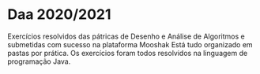# Daa 2020/2021
Exercícios resolvidos das pátricas de Desenho e Análise de Algoritmos e submetidas com sucesso na plataforma Mooshak
Está tudo organizado em pastas por prática.
Os exercícios foram todos resolvidos na linguagem de programação Java.
